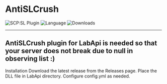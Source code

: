 # AntiSLCrush

![SCP:SL Plugin](https://img.shields.io/badge/SCP--SL%20Plugin-blue?style=for-the-badge)
![Language](https://img.shields.io/badge/Language-C%23-blueviolet?style=for-the-badge)
![Downloads](https://img.shields.io/github/downloads/angelseraphim/AuthExploitFix/total?label=Downloads&color=333333&style=for-the-badge)

---
AntiSLCrush plugin for LabApi is needed so that your server does not break due to null in observing list :)
---

Installation
Download the latest release from the Releases page.
Place the DLL file in LabApi directory.
Configure config.yml as needed.
